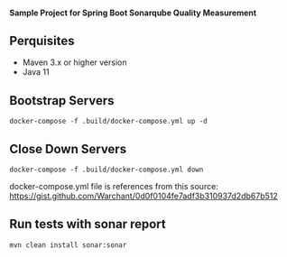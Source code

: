 #### Sample Project for Spring Boot Sonarqube Quality Measurement

## Perquisites

 - Maven 3.x or higher version
 - Java 11

## Bootstrap Servers
`docker-compose -f .build/docker-compose.yml up -d`

## Close Down Servers
`docker-compose -f .build/docker-compose.yml down`

docker-compose.yml file is references from this source: https://gist.github.com/Warchant/0d0f0104fe7adf3b310937d2db67b512

## Run tests with sonar report
`mvn clean install sonar:sonar`